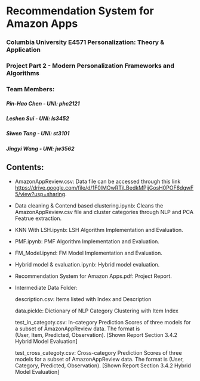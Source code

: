 
# Recommendation System for Amazon Apps

### Columbia University E4571 Personalization: Theory & Application
### Project Part 2 - Modern Personalization Frameworks and Algorithms


### Team Members:
##### Pin-Hao Chen - UNI: phc2121 
##### Leshen Sui - UNI: ls3452
##### Siwen Tang - UNI: st3101
##### Jingyi Wang - UNI: jw3562




## Contents:

+ AmazonAppReview.csv: Data file can be accessed through this link https://drive.google.com/file/d/1F0lMOwRTiLBedkMPjjGosH0POF6dgwF5/view?usp=sharing.

+ Data cleaning & Contend based clustering.ipynb: Cleans the AmazonAppReview.csv file and cluster categories through NLP and PCA Featrue extraction.

+ KNN With LSH.ipynb: LSH Algorithm Implementation and Evaluation.

+ PMF.ipynb: PMF Algorithm Implementation and Evaluation.

+ FM_Model.ipynd: FM Model Implementation and Evaluation.

+ Hybrid model & evaluation.ipynb: Hybrid model evaluation.

+ Recommendation System for Amazon Apps.pdf: Project Report.

+ Intermediate Data Folder:

  description.csv: Items listed with Index and Description

  data.pickle: Dictionary of NLP Category Clustering with Item Index

  test_in_categoty.csv: In-category Prediction Scores of three models for a subset of AmazonAppReview data. The format is   
  (User, Item, Predicted, Observation). [Shown Report Section 3.4.2 Hybrid Model Evaluation]

  test_cross_categoty.csv: Cross-category Prediction Scores of three models for a subset of AmazonAppReview data. The format 
  is (User, Category, Predicted, Observation). [Shown Report Section 3.4.2 Hybrid Model Evaluation]
